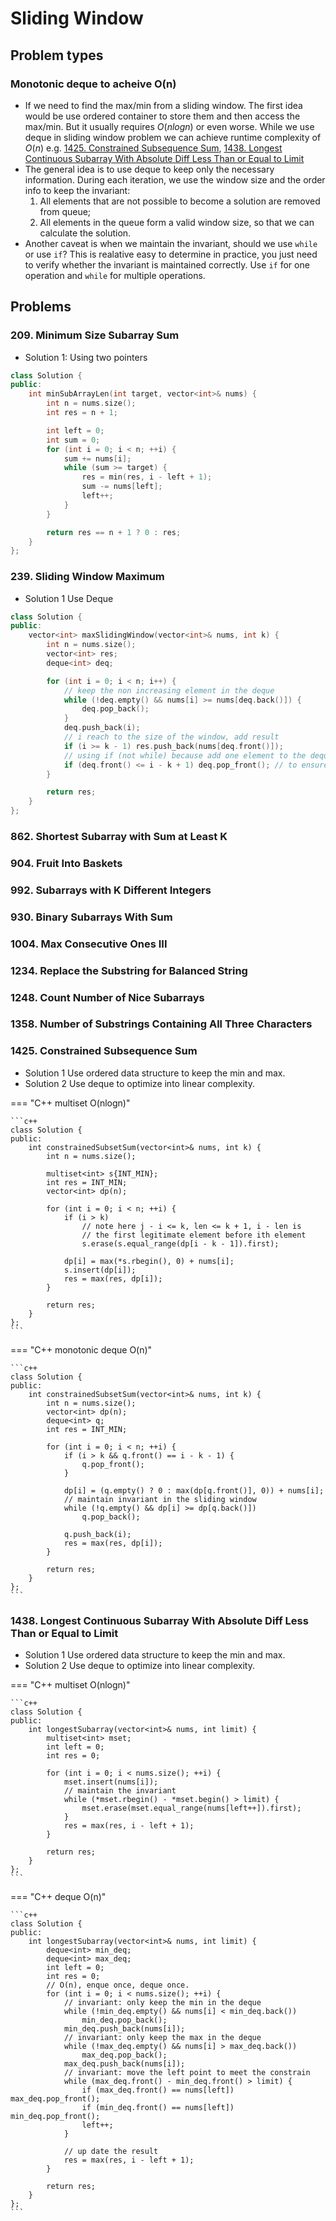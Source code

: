 # Sliding Window

## Problem types

### Monotonic deque to acheive O(n)

* If we need to find the max/min from a sliding window. The first idea would be
  use ordered container to store them and then access the max/min. But it usually
  requires $O(nlogn)$ or even worse. While we use deque in sliding window problem
  we can achieve runtime complexity of $O(n)$ e.g. [1425. Constrained Subsequence Sum](),
  [1438. Longest Continuous Subarray With Absolute Diff Less Than or Equal to Limit]()
* The general idea is to use deque to keep only the necessary information. During
  each iteration, we use the window size and the order info to keep the invariant:
  1. All elements that are not possible to become a solution are removed from queue;
  2. All elements in the queue form a valid window size, so that we can calculate
  the solution.
* Another caveat is when we maintain the invariant, should we use `while` or use
  `if`? This is realative easy to determine in practice, you just need to verify
  whether the invariant is maintained correctly. Use `if` for one operation and
  `while` for multiple operations.

## Problems

### 209. Minimum Size Subarray Sum

* Solution 1: Using two pointers

```c++
class Solution {
public:
    int minSubArrayLen(int target, vector<int>& nums) {
        int n = nums.size();
        int res = n + 1;

        int left = 0;
        int sum = 0;
        for (int i = 0; i < n; ++i) {
            sum += nums[i];
            while (sum >= target) {
                res = min(res, i - left + 1);
                sum -= nums[left];
                left++;
            }
        }

        return res == n + 1 ? 0 : res;
    }
};
```

### 239. Sliding Window Maximum

* Solution 1 Use Deque

```c++
class Solution {
public:
    vector<int> maxSlidingWindow(vector<int>& nums, int k) {
        int n = nums.size();
        vector<int> res;
        deque<int> deq;

        for (int i = 0; i < n; i++) {
            // keep the non increasing element in the deque
            while (!deq.empty() && nums[i] >= nums[deq.back()]) {
                deq.pop_back();
            }
            deq.push_back(i);
            // i reach to the size of the window, add result
            if (i >= k - 1) res.push_back(nums[deq.front()]);
            // using if (not while) because add one element to the deque
            if (deq.front() <= i - k + 1) deq.pop_front(); // to ensure the window size is k
        }

        return res;
    }
};
```

### 862. Shortest Subarray with Sum at Least K

### 904. Fruit Into Baskets

### 992. Subarrays with K Different Integers

### 930. Binary Subarrays With Sum

### 1004. Max Consecutive Ones III

### 1234. Replace the Substring for Balanced String

### 1248. Count Number of Nice Subarrays

### 1358. Number of Substrings Containing All Three Characters

### 1425. Constrained Subsequence Sum

* Solution 1 Use ordered data structure to keep the min and max.
* Solution 2 Use deque to optimize into linear complexity.

=== "C++ multiset O(nlogn)"

    ```c++
    class Solution {
    public:
        int constrainedSubsetSum(vector<int>& nums, int k) {
            int n = nums.size();

            multiset<int> s{INT_MIN};
            int res = INT_MIN;
            vector<int> dp(n);

            for (int i = 0; i < n; ++i) {
                if (i > k)
                    // note here j - i <= k, len <= k + 1, i - len is
                    // the first legitimate element before ith element
                    s.erase(s.equal_range(dp[i - k - 1]).first);

                dp[i] = max(*s.rbegin(), 0) + nums[i];
                s.insert(dp[i]);
                res = max(res, dp[i]);
            }

            return res;
        }
    };
    ```

=== "C++ monotonic deque O(n)"

    ```c++
    class Solution {
    public:
        int constrainedSubsetSum(vector<int>& nums, int k) {
            int n = nums.size();
            vector<int> dp(n);
            deque<int> q;
            int res = INT_MIN;

            for (int i = 0; i < n; ++i) {
                if (i > k && q.front() == i - k - 1) {
                    q.pop_front();
                }

                dp[i] = (q.empty() ? 0 : max(dp[q.front()], 0)) + nums[i];
                // maintain invariant in the sliding window
                while (!q.empty() && dp[i] >= dp[q.back()])
                    q.pop_back();

                q.push_back(i);
                res = max(res, dp[i]);
            }

            return res;
        }
    };
    ```

### 1438. Longest Continuous Subarray With Absolute Diff Less Than or Equal to Limit

* Solution 1 Use ordered data structure to keep the min and max.
* Solution 2 Use deque to optimize into linear complexity.

=== "C++ multiset O(nlogn)"

    ```c++
    class Solution {
    public:
        int longestSubarray(vector<int>& nums, int limit) {
            multiset<int> mset;
            int left = 0;
            int res = 0;

            for (int i = 0; i < nums.size(); ++i) {
                mset.insert(nums[i]);
                // maintain the invariant
                while (*mset.rbegin() - *mset.begin() > limit) {
                    mset.erase(mset.equal_range(nums[left++]).first);
                }
                res = max(res, i - left + 1);
            }

            return res;
        }
    };
    ```

=== "C++ deque O(n)"

    ```c++
    class Solution {
    public:
        int longestSubarray(vector<int>& nums, int limit) {
            deque<int> min_deq;
            deque<int> max_deq;
            int left = 0;
            int res = 0;
            // O(n), enque once, deque once.
            for (int i = 0; i < nums.size(); ++i) {
                // invariant: only keep the min in the deque
                while (!min_deq.empty() && nums[i] < min_deq.back())
                    min_deq.pop_back();
                min_deq.push_back(nums[i]);
                // invariant: only keep the max in the deque
                while (!max_deq.empty() && nums[i] > max_deq.back())
                    max_deq.pop_back();
                max_deq.push_back(nums[i]);
                // invariant: move the left point to meet the constrain
                while (max_deq.front() - min_deq.front() > limit) {
                    if (max_deq.front() == nums[left]) max_deq.pop_front();
                    if (min_deq.front() == nums[left]) min_deq.pop_front();
                    left++;
                }

                // up date the result
                res = max(res, i - left + 1);
            }

            return res;
        }
    };
    ```
